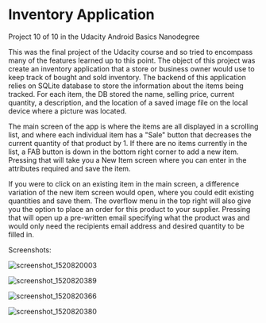 # Inventory Application
Project 10 of 10 in the Udacity Android Basics Nanodegree

This was the final project of the Udacity course and so tried to encompass many of the features learned up to this point. The object of this project was create an inventory application that a store or business owner would use to keep track of bought and sold inventory. The backend of this application relies on  SQLite database to store the information about the items being tracked. For each item, the DB stored the name, selling price, current quantity, a description, and the location of a saved image file on the local device where a picture was located. 

The main screen of the app is where the items are all displayed in a scrolling list, and where each individual item has a "Sale" button that decreases the current quantity of that product by 1. If there are no items currently in the list, a FAB button is down in the bottom right corner to add a new item. Pressing that will take you a New Item screen where you can enter in the attributes required and save the item. 

If you were to click on an existing item in the main screen, a difference variation of the new item screen would open, where you could edit existing quantities and save them. The overflow menu in the top right will also give you the option to place an order for this product to your supplier. Pressing that will open up a pre-written email specifying what the product was and would only need the recipients email address and desired quantity to be filled in. 

Screenshots: 

![screenshot_1520820003](https://user-images.githubusercontent.com/14775517/37262376-2c4ef674-2579-11e8-8e3e-68066971fce3.png)

![screenshot_1520820389](https://user-images.githubusercontent.com/14775517/37262382-33848da0-2579-11e8-9be8-2935fdce8fcd.png)

![screenshot_1520820366](https://user-images.githubusercontent.com/14775517/37262385-37676078-2579-11e8-9a28-ee6a1f025320.png)

![screenshot_1520820380](https://user-images.githubusercontent.com/14775517/37262388-3aa40c32-2579-11e8-862b-cb7c831eb31c.png)
